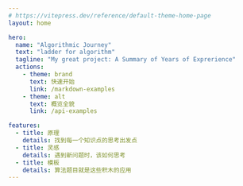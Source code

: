 ```yaml
---
# https://vitepress.dev/reference/default-theme-home-page
layout: home

hero:
  name: "Algorithmic Journey"
  text: "ladder for algorithm"
  tagline: "My great project: A Summary of Years of Exprerience"
  actions:
    - theme: brand
      text: 快速开始
      link: /markdown-examples
    - theme: alt
      text: 概览全貌
      link: /api-examples

features:
  - title: 原理
    details: 找到每一个知识点的思考出发点
  - title: 灵感
    details: 遇到新问题时，该如何思考
  - title: 模板
    details: 算法题目就是这些积木的应用
---
```


